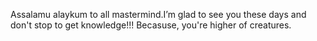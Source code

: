 Assalamu alaykum to all mastermind.I’m glad to see you these days and don't stop to get knowledge!!!
Becasuse, you're higher of creatures.
